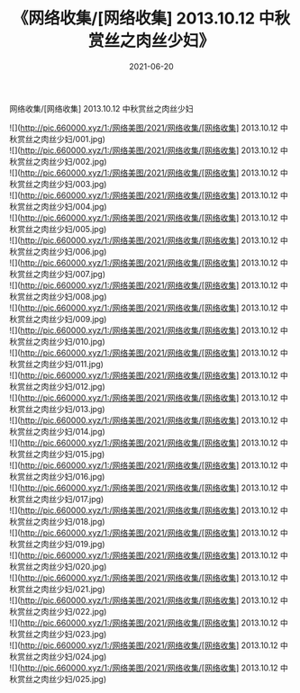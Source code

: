 ﻿---
layout: post
title:  《网络收集/[网络收集] 2013.10.12 中秋赏丝之肉丝少妇》
date:   2021-06-20
img: http://pic.660000.xyz/1:/网络美图/2021/网络收集/[网络收集] 2013.10.12 中秋赏丝之肉丝少妇/000.jpg
categories: [美女, 清纯, 唯美]
---

网络收集/[网络收集] 2013.10.12 中秋赏丝之肉丝少妇

 ![](http://pic.660000.xyz/1:/网络美图/2021/网络收集/[网络收集] 2013.10.12 中秋赏丝之肉丝少妇/001.jpg) <br>![](http://pic.660000.xyz/1:/网络美图/2021/网络收集/[网络收集] 2013.10.12 中秋赏丝之肉丝少妇/002.jpg) <br>![](http://pic.660000.xyz/1:/网络美图/2021/网络收集/[网络收集] 2013.10.12 中秋赏丝之肉丝少妇/003.jpg) <br>![](http://pic.660000.xyz/1:/网络美图/2021/网络收集/[网络收集] 2013.10.12 中秋赏丝之肉丝少妇/004.jpg) <br>![](http://pic.660000.xyz/1:/网络美图/2021/网络收集/[网络收集] 2013.10.12 中秋赏丝之肉丝少妇/005.jpg) <br>![](http://pic.660000.xyz/1:/网络美图/2021/网络收集/[网络收集] 2013.10.12 中秋赏丝之肉丝少妇/006.jpg) <br>![](http://pic.660000.xyz/1:/网络美图/2021/网络收集/[网络收集] 2013.10.12 中秋赏丝之肉丝少妇/007.jpg) <br>![](http://pic.660000.xyz/1:/网络美图/2021/网络收集/[网络收集] 2013.10.12 中秋赏丝之肉丝少妇/008.jpg) <br>![](http://pic.660000.xyz/1:/网络美图/2021/网络收集/[网络收集] 2013.10.12 中秋赏丝之肉丝少妇/009.jpg) <br>![](http://pic.660000.xyz/1:/网络美图/2021/网络收集/[网络收集] 2013.10.12 中秋赏丝之肉丝少妇/010.jpg) <br>![](http://pic.660000.xyz/1:/网络美图/2021/网络收集/[网络收集] 2013.10.12 中秋赏丝之肉丝少妇/011.jpg) <br>![](http://pic.660000.xyz/1:/网络美图/2021/网络收集/[网络收集] 2013.10.12 中秋赏丝之肉丝少妇/012.jpg) <br>![](http://pic.660000.xyz/1:/网络美图/2021/网络收集/[网络收集] 2013.10.12 中秋赏丝之肉丝少妇/013.jpg) <br>![](http://pic.660000.xyz/1:/网络美图/2021/网络收集/[网络收集] 2013.10.12 中秋赏丝之肉丝少妇/014.jpg) <br>![](http://pic.660000.xyz/1:/网络美图/2021/网络收集/[网络收集] 2013.10.12 中秋赏丝之肉丝少妇/015.jpg) <br>![](http://pic.660000.xyz/1:/网络美图/2021/网络收集/[网络收集] 2013.10.12 中秋赏丝之肉丝少妇/016.jpg) <br>![](http://pic.660000.xyz/1:/网络美图/2021/网络收集/[网络收集] 2013.10.12 中秋赏丝之肉丝少妇/017.jpg) <br>![](http://pic.660000.xyz/1:/网络美图/2021/网络收集/[网络收集] 2013.10.12 中秋赏丝之肉丝少妇/018.jpg) <br>![](http://pic.660000.xyz/1:/网络美图/2021/网络收集/[网络收集] 2013.10.12 中秋赏丝之肉丝少妇/019.jpg) <br>![](http://pic.660000.xyz/1:/网络美图/2021/网络收集/[网络收集] 2013.10.12 中秋赏丝之肉丝少妇/020.jpg) <br>![](http://pic.660000.xyz/1:/网络美图/2021/网络收集/[网络收集] 2013.10.12 中秋赏丝之肉丝少妇/021.jpg) <br>![](http://pic.660000.xyz/1:/网络美图/2021/网络收集/[网络收集] 2013.10.12 中秋赏丝之肉丝少妇/022.jpg) <br>![](http://pic.660000.xyz/1:/网络美图/2021/网络收集/[网络收集] 2013.10.12 中秋赏丝之肉丝少妇/023.jpg) <br>![](http://pic.660000.xyz/1:/网络美图/2021/网络收集/[网络收集] 2013.10.12 中秋赏丝之肉丝少妇/024.jpg) <br>![](http://pic.660000.xyz/1:/网络美图/2021/网络收集/[网络收集] 2013.10.12 中秋赏丝之肉丝少妇/025.jpg) <br>